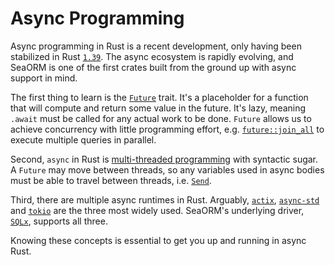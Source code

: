 # Async Programming

Async programming in Rust is a recent development, only having been stabilized in Rust [`1.39`](https://github.com/rust-lang/rust/releases/tag/1.39.0). The async ecosystem is rapidly evolving, and SeaORM is one of the first crates built from the ground up with async support in mind.

The first thing to learn is the [`Future`](https://rust-lang.github.io/async-book/02_execution/02_future.html) trait. It's a placeholder for a function that will compute and return some value in the future. It's lazy, meaning `.await` must be called for any actual work to be done. `Future` allows us to achieve concurrency with little programming effort, e.g. [`future::join_all`](https://docs.rs/futures/latest/futures/future/fn.join_all.html) to execute multiple queries in parallel.

Second, `async` in Rust is [multi-threaded programming](https://rust-lang.github.io/async-book/03_async_await/01_chapter.html) with syntactic sugar. A `Future` may move between threads, so any variables used in async bodies must be able to travel between threads, i.e. [`Send`](https://doc.rust-lang.org/nomicon/send-and-sync.html).

Third, there are multiple async runtimes in Rust. Arguably, [`actix`](https://crates.io/crates/actix), [`async-std`](https://crates.io/crates/async-std) and [`tokio`](https://crates.io/crates/tokio) are the three most widely used. SeaORM's underlying driver, [`SQLx`](https://crates.io/crates/sqlx), supports all three.

Knowing these concepts is essential to get you up and running in async Rust.